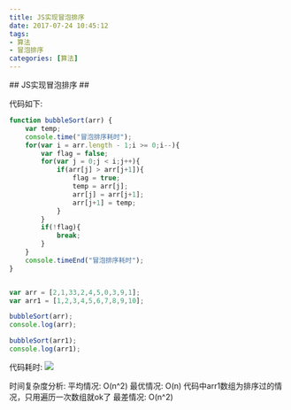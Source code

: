```yaml
---
title: JS实现冒泡排序
date: 2017-07-24 10:45:12
tags:
- 算法
- 冒泡排序
categories: [算法]
---
```

<p></p>
<!-- more -->
## JS实现冒泡排序 ##

代码如下:
```javascript
function bubbleSort(arr) {
    var temp;
    console.time("冒泡排序耗时");
    for(var i = arr.length - 1;i >= 0;i--){
        var flag = false;
        for(var j = 0;j < i;j++){
            if(arr[j] > arr[j+1]){
                flag = true;
                temp = arr[j];
                arr[j] = arr[j+1];
                arr[j+1] = temp;
            }
        }
        if(!flag){
            break;
        }
    }
    console.timeEnd("冒泡排序耗时");
}


var arr = [2,1,33,2,4,5,0,3,9,1];
var arr1 = [1,2,3,4,5,6,7,8,9,10];

bubbleSort(arr);
console.log(arr);

bubbleSort(arr1);
console.log(arr1);
```

代码耗时:
![](http://ostqsmxg6.bkt.clouddn.com/17-7-24/59367892.jpg)

时间复杂度分析:
平均情况: O(n^2)
最优情况: O(n)  代码中arr1数组为排序过的情况，只用遍历一次数组就ok了
最差情况: O(n^2)

